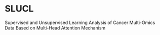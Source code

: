 # SLUCL
Supervised and Unsupervised Learning Analysis of Cancer Multi-Omics Data Based on Multi-Head Attention Mechanism
